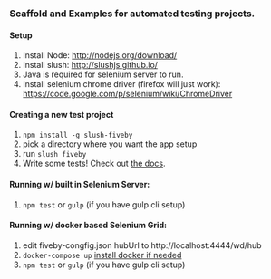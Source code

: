 ### Scaffold and Examples for automated testing projects.

#### Setup

1. Install Node: http://nodejs.org/download/
2. Install slush: http://slushjs.github.io/
3. Java is required for selenium server to run. 
4. Install selenium chrome driver (firefox will just work):
    https://code.google.com/p/selenium/wiki/ChromeDriver

#### Creating a new test project

1. `npm install -g slush-fiveby`
2. pick a directory where you want the app setup
3. run `slush fiveby`
5. Write some tests! Check out [the docs](https://github.com/dowjones/fiveby/tree/master/docs).

#### Running w/ built in Selenium Server:

1. `npm test` or `gulp` (if you have gulp cli setup)

#### Running w/ docker based Selenium Grid:

1. edit fiveby-congfig.json hubUrl to http://localhost:4444/wd/hub
2. `docker-compose up` [install docker if needed](https://docs.docker.com/install/)
3. `npm test` or `gulp` (if you have gulp cli setup)
